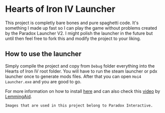# Hearts of Iron IV Launcher

This project is completly bare bones and pure spaghetti code. It's something I made up fast so I can play the game without problems created by the Paradox Launcher V2. I might polish the launcher in the future but until then feel free to fork this and modify the project to your liking.

## How to use the launcher

Simply compile the project and copy from `Debug` folder everything into the Hearts of Iron IV root folder. You will have to run the steam launcher or pdx launcher once to generate mods files. After that you can open `Hoi4 Launcher.exe` and you are good to go.

For more information on how to install [here](https://github.com/Xferno2/Hearts-Of-Iron-IV-Launcher/issues/1) and can also check this [video](https://www.youtube.com/watch?v=-vejVd3HI2E) by [LemmingAid](https://www.youtube.com/channel/UCUrW0hElwudrAgfDDqxzcUQ).


`Images that are used in this project belong to Paradox Interactive.`
